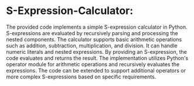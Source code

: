 # S-Expression-Calculator: 
The provided code implements a simple S-expression calculator in Python. S-expressions are evaluated by recursively parsing and processing the nested components. The calculator supports basic arithmetic operations such as addition, subtraction, multiplication, and division. It can handle numeric literals and nested expressions. By providing an S-expression, the code evaluates and returns the result. The implementation utilizes Python's operator module for arithmetic operations and recursively evaluates the expressions. The code can be extended to support additional operators or more complex S-expressions based on specific requirements.
